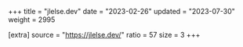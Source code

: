 +++
title = "jlelse.dev"
date = "2023-02-26"
updated = "2023-07-30"
weight = 2995

[extra]
source = "https://jlelse.dev/"
ratio = 57
size = 3
+++
